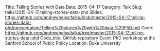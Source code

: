 Title: Telling Stories with Data
Date: 2015-04-17
Category: Talk
Slug: talks/2015-04-17_telling-stories-data-phd
Slides: https://github.com/andrewheiss/talks/blob/master/2015-04-17_telling-stories-data-phd/presentation/Telling%20stories%20with%20data,%20PhD.pdf
Code: https://github.com/andrewheiss/talks/tree/master/2015-04-17_telling-stories-data-phd
Code_title: GitHub repository
Event: PhD workshop at the Sanford School of Public Policy
Location: Duke University
